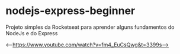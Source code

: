 # nodejs-express-beginner
Projeto simples da Rocketseat para aprender alguns fundamentos do NodeJs e do Express

<--https://www.youtube.com/watch?v=fm4_EuCsQwg&t=3399s-->
